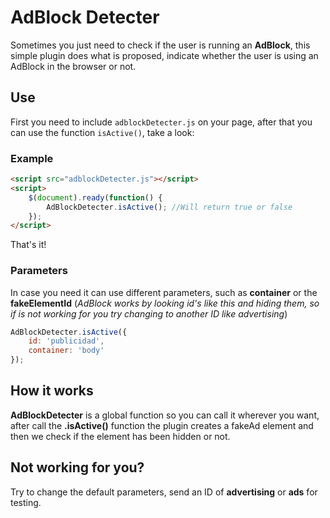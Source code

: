 # AdBlock Detecter

Sometimes you just need to check if the user is running an **AdBlock**, this simple plugin does what is proposed, indicate whether the user is using an AdBlock in the browser or not.

## Use
First you need to include `adblockDetecter.js` on your page, after that you can use the function `isActive()`, take a look:

### Example
```html
<script src="adblockDetecter.js"></script>
<script>
	$(document).ready(function() {
		AdBlockDetecter.isActive(); //Will return true or false
	});
</script>
```
That's it!
### Parameters
In case you need it can use different parameters, such as **container** or the **fakeElementId** (*AdBlock works by looking id's like this and hiding them, so if is not working for you try changing to another ID like advertising*)
```js
AdBlockDetecter.isActive({
	id: 'publicidad',
	container: 'body'
});
```


## How it works
**AdBlockDetecter** is a global function so you can call it wherever you want, after call the **.isActive()** function the plugin creates a fakeAd element and then we check if the element has been hidden or not.

## Not working for you?
Try to change the default parameters, send an ID of **advertising** or **ads** for testing.

